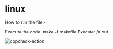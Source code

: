 # linux
How to run the file:-

Execute the code: make -f makefile
Execute:./a.out

![cppcheck-action](https://github.com/99002437/linux/workflows/cppcheck-action/badge.svg)
